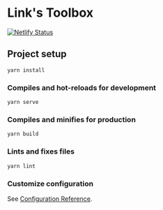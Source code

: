 # Link's Toolbox

[![Netlify Status](https://api.netlify.com/api/v1/badges/1ef29320-bb25-4a25-bdec-d81801629526/deploy-status)](https://app.netlify.com/sites/linkdesu-toolbox/deploys)

## Project setup
```
yarn install
```

### Compiles and hot-reloads for development
```
yarn serve
```

### Compiles and minifies for production
```
yarn build
```

### Lints and fixes files
```
yarn lint
```

### Customize configuration
See [Configuration Reference](https://cli.vuejs.org/config/).
